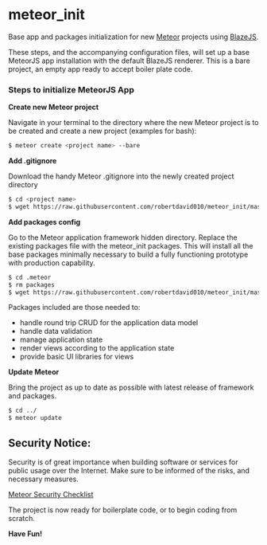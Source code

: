 # meteor_init

Base app and packages initialization for new [Meteor](https://www.meteor.com/) projects using [BlazeJS](http://blazejs.org/).

These steps, and the accompanying configuration files, will set up a base MeteorJS app installation with the default BlazeJS renderer. This is a bare project, an empty app ready to accept boiler plate code.

### Steps to initialize MeteorJS App

**Create new Meteor project**

Navigate in your terminal to the directory where the new Meteor project is to be created and create a new project (examples for bash):

```bash
$ meteor create <project name> --bare
```

**Add .gitignore**

Download the handy Meteor .gitignore into the newly created project directory

```bash
$ cd <project name>
$ wget https://raw.githubusercontent.com/robertdavid010/meteor_init/master/.gitignore
```

**Add packages config**

Go to the Meteor application framework hidden directory. Replace the existing packages file with the meteor_init packages. This will install all the base packages minimally necessary to build a fully functioning prototype with production capability.

```bash
$ cd .meteor
$ rm packages
$ wget https://raw.githubusercontent.com/robertdavid010/meteor_init/master/packages
```

Packages included are those needed to:

* handle round trip CRUD for the application data model
* handle data validation 
* manage application state
* render views according to the application state
* provide basic UI libraries for views

**Update Meteor**

Bring the project as up to date as possible with latest release of framework and packages.

```bash
$ cd ../
$ meteor update
```

## Security Notice:

Security is of great importance when building software or services for public usage over the Internet. Make sure to be informed of the risks, and necessary measures.

[Meteor Security Checklist](https://meteorjs.club/MeteorSecurityChecklist.pdf?__s=qmhqtnitpz5xzsmztn8g)

The project is now ready for boilerplate code, or to begin coding from scratch.

**Have Fun!**
